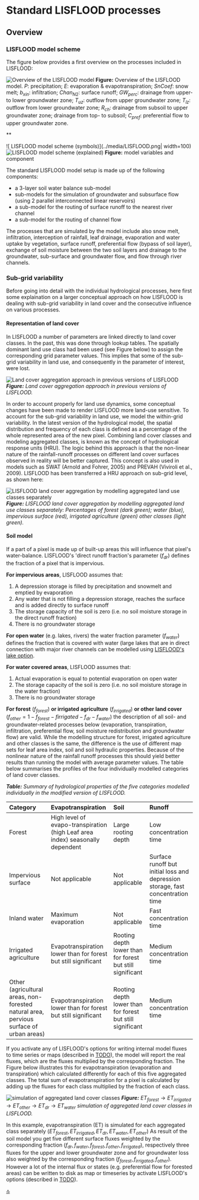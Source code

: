 # Standard LISFLOOD processes

## Overview

### LISFLOOD model scheme

The figure below provides a first overview on the processes included in LISFLOOD:

![Overview  of the LISFLOOD model](../media/image6.png)
**Figure:** Overview  of the LISFLOOD model. $P$: precipitation; $E$:  evaporation & evapotranspiration; $SnCoef$: snow melt; $b_{xin}$: infiltration; $Chan_{N2}$: surface runoff; $GW_{perc}$: drainage from upper- to lower groundwater zone; $T_{uz}$: outflow from upper groundwater zone; $T_{lz}$: outflow from lower groundwater zone; $R_{ch}$: drainage from subsoil to upper groundwater zone; drainage from top- to subsoil; $C_{pref}$: preferential flow to upper groundwater zone.

**


![ LISFLOOD model scheme (symbols)](../media/LISFLOOD.png| width=100) ![ LISFLOOD model scheme (explained)](../media/LISFLOOD_explained.png)
**Figure:** model variables and component

The standard LISFLOOD model setup is made up of the following components:

- a 3-layer soil water balance sub-model
- sub-models for the simulation of groundwater and subsurface flow (using 2 parallel interconnected linear reservoirs)
- a sub-model for the routing of surface runoff to the nearest river channel
- a sub-model for the routing of channel flow

The processes that are simulated by the model include also snow melt, infiltration, interception of rainfall, leaf drainage, evaporation and water uptake by vegetation, surface runoff, preferential flow (bypass of soil layer), exchange of soil moisture between the two soil layers and drainage to the groundwater, sub-surface and groundwater flow, and flow through river channels.

### Sub-grid variability

Before going into detail with the individual hydrological processes, here first some explaination on a larger conceptual approach on how LISFLOOD is dealing with sub-grid variability in land cover and the consecutive influence on various processes.

#### Representation of land cover

In LISFLOOD a number of parameters are linked directly to land cover classes. In the past, this was done through lookup tables. The spatially dominant land use class had been used (see Figure below) to assign the corresponding grid parameter values. This implies that some of the sub-grid variability in land use, and consequently in the parameter of interest, were lost.

![Land cover aggregation approach in previous versions of LISFLOOD](../media/image13.jpg)
**_Figure:_** *Land cover aggregation approach in previous versions of LISFLOOD.*

In order to account properly for land use dynamics, some conceptual changes have been made to render LISFLOOD more land-use sensitive. To account for the sub-grid variability in land use, we model the within-grid variability. In the latest version of the hydrological model, the spatial distribution and frequency of each class is defined as a percentage of the whole represented area of the new pixel. Combining land cover classes and modeling aggregated classes, is known as the concept of hydrological response units (HRU). The logic behind this approach is that the non-linear nature of the rainfall-runoff processes on different land cover surfaces observed in reality will be better captured. This concept is also used in models such as SWAT (Arnold and Fohrer, 2005) and PREVAH (Viviroli et al., 2009). LISFLOOD has been transferred a HRU approach on sub-grid level, as shown here:

![LISFLOOD land cover aggregation by modelling aggregated land use classes separately](../media/image63.png)
**_Figure:_** *LISFLOOD land cover aggregation by modelling aggregated land use classes separately: Percentages of forest (dark green); water (blue), impervious surface (red), irrigated agriculture (green) other classes (light green).*

#### Soil model

If a part of a pixel is made up of built-up areas this will influence that pixel's water-balance. LISFLOOD's 'direct runoff fraction's parameter ($f_{dr}$) defines the fraction of a pixel that is impervious.

**For impervious areas**, LISFLOOD assumes that:
1. A depression storage is filled by precipitation and snowmelt and emptied by evaporation
2. Any water that is not filling a depression storage, reaches the surface and is added directly to surface runoff
3. The storage capacity of the soil is zero (i.e. no soil moisture storage in the direct runoff fraction)
4. There is no groundwater storage

**For open water** (e.g. lakes, rivers) the water fraction parameter ($f_{water}$) defines the fraction that is covered with water (large lakes that are in direct connection with major river channels can be modelled using [LISFLOOD's lake option](https://ec-jrc.github.io/lisflood-model/3_optLISFLOOD_lakes/). 

**For water covered areas**, LISFLOOD assumes that:
1. Actual evaporation is equal to potential evaporation on open water
3. The storage capacity of the soil is zero (i.e. no soil moisture storage in the water fraction)
4. There is no groundwater storage

**For forest** $(f_{forest})$ **or irrigated agriculture** $(f_{irrigated})$ **or other land cover** $(f_{other}=1-f_{forest}-f{irrigated}-f_{dr}-f_{water})$ the description of all soil- and groundwater-related processes below (evaporation, transpiration, infiltration, preferential flow, soil moisture redistribution and groundwater flow) are valid. While the modelling structure for forest, irrigated agriculture and other classes is the same, the difference is the use of different map sets for leaf area index, soil and soil hydraulic properties. Because of the nonlinear nature of the rainfall runoff processes this should yield better results than running the model with average parameter values. The table below summarises the profiles of the four individually modelled categories of land cover classes.

***Table:*** *Summary of hydrological properties of the five categories modelled individually in the modified version of LISFLOOD.*

| Category                                                     | Evapotranspiration                                           | Soil                                                      | Runoff                                                       |
| :----------------------------------------------------------- | :----------------------------------------------------------- | :-------------------------------------------------------- | :----------------------------------------------------------- |
| Forest                                                       | High level of evapo-transpiration (high Leaf area index) seasonally dependent | Large rooting depth                                       | Low concentration time                                       |
| Impervious surface                                           | Not applicable                                               | Not applicable                                            | Surface runoff but initial loss and depression storage, fast concentration time |
| Inland water                                                 | Maximum evaporation                                          | Not applicable                                            | Fast concentration time                                      |
| Irrigated agriculture                                        | Evapotranspiration lower than for forest but still significant | Rooting depth lower than for forest but still significant | Medium concentration time                                    |
| Other (agricultural areas, non-forested natural area, pervious surface of urban areas) | Evapotranspiration lower than for forest but still significant | Rooting depth lower than for forest but still significant | Medium concentration time                                    |

If you activate any of LISFLOOD's options for writing internal model fluxes to time series or maps (described in [TODO]()), 
the model will report the real fluxes, which are the fluxes multiplied by the corresponding fraction. 
The Figure below illustrates this for evapotranspiration (evaporation and transpiration) which calculated differently for each of this five aggregated classes. 
The total sum of evapotranspiration for a pixel is calculated by adding up the fluxes for each class multiplied by the fraction of each class.

![simulation of aggregated land cover classes](../media/image24-resize.png)
***Figure:***  $ET_{forest} \to ET_{irrigated}\to ET_{other} \to ET_{dr} \to ET_{water}$ *simulation of aggregated land cover classes in LISFLOOD.*

In this example, evapotranspiration (ET) is simulated for each aggregated class separately  $(ET_{forest}, ET_{irrigated},ET_{dr}, ET_{water}, ET_{other})$ 
As result of the soil model you get five different surface fluxes weighted by the corresponding fraction $(f_{dr},f_{water},f_{forest},f_{other},f_{irrigated})$, 
respectively three fluxes for the upper and lower groundwater zone and for groundwater loss also weighted by the corresponding fraction $(f_{forest},f_{irrigated},f_{other})$. 
However a lot of the internal flux or states (e.g. preferential flow for forested areas) can be written 
to disk as map or timeseries by activate LISFLOOD's options (described in [TODO]()).

[🔝](#top)
